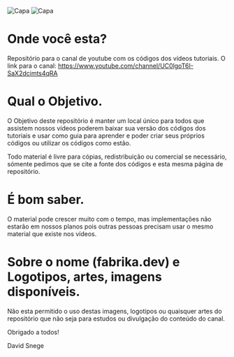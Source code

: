 ![Capa](http://davidsnege.com/wp-content/uploads/2019/10/1.png)
![Capa](http://davidsnege.com/wp-content/uploads/2019/09/logo_escuro_full-300x68.png)

# Onde você esta? 

Repositório para o canal de youtube com os códigos dos vídeos tutoriais. 
O link para o canal: https://www.youtube.com/channel/UC0lgoT6I-SaX2dcimts4qRA

# Qual o Objetivo.

O Objetivo deste repositório é manter um local único para todos que assistem nossos vídeos poderem baixar sua versão dos códigos dos tutoriais e usar como guia para aprender e poder criar seus próprios códigos ou utilizar os códigos como estão.

Todo material é livre para cópias, redistribuição ou comercial se necessário, sómente pedimos que se cite a fonte dos códigos e esta mesma página de repositório.

# É bom saber.

O material pode crescer muito com o tempo, mas implementações não estarão em nossos planos pois outras pessoas precisam usar o mesmo material que existe nos vídeos.

# Sobre o nome (fabrika.dev) e Logotipos, artes, imagens disponíveis.

Não esta permitido o uso destas imagens, logotipos ou quaisquer artes do repositório que não seja para estudos ou divulgação do conteúdo do canal.

Obrigado a todos!

David Snege
